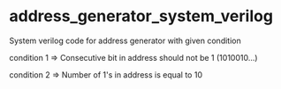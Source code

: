 # address_generator_system_verilog
System verilog code for address generator with given condition

condition 1 => Consecutive bit in address should not be 1 (1010010...)

condition 2 => Number of 1's in address is equal to 10
